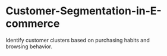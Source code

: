 # Customer-Segmentation-in-E-commerce
 Identify customer clusters based on purchasing habits and browsing behavior.
